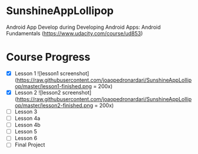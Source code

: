 # SunshineAppLollipop
Android App Develop during Developing Android Apps: Android Fundamentals (https://www.udacity.com/course/ud853)

Course Progress
===============

- [x] Lesson 1
![lesson1 screenshot](https://raw.githubusercontent.com/joaopedronardari/SunshineAppLollipop/master/lesson1-finished.png = 200x)
- [x] Lesson 2
![lesson2 screenshot](https://raw.githubusercontent.com/joaopedronardari/SunshineAppLollipop/master/lesson2-finished.png = 200x)
- [ ] Lesson 3
- [ ] Lesson 4a
- [ ] Lesson 4b
- [ ] Lesson 5
- [ ] Lesson 6
- [ ] Final Project